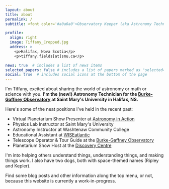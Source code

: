 ```yaml
---
layout: about
title: about
permalink: /
subtitle: <font color='#a0a0a0'>Observatory Keeper (aka Astronomy Technician) at Saint Mary's University for the Burke-Gaffney Observatory</font>

profile:
  align: right
  image: Tiffany_Cropped.jpg
  address: >
    <p>Halifax, Nova Scotia</p>
    <p>tiffany.fields[at]smu.ca</p>

news: true  # includes a list of news items
selected_papers: false # includes a list of papers marked as "selected={true}"
social: true  # includes social icons at the bottom of the page
---
```


I'm Tiffany, excited about sharing the world of astronomy or math or science with you. 
<b>I'm the (new!) Astronomy Technician for the [Burke-Gaffney Observatory](https://www.ap.smu.ca/pr/bgo) at Saint Mary's University in Halifax, NS.</b>

Here's some of the neat positions I've held in the recent past:
* Virtual Planetarium Show Presenter at [Astronomy in Action](https://www.astronomyinaction.com/)
* Physics Lab Instructor at Saint Mary's University
* Astronomy Instructor at Washtenaw Community College
* Educational Assistant at [WISEatlantic](http://wiseatlantic.ca/)
* Telescope Operator & Tour Guide at the [Burke-Gaffney Observatory](https://www.ap.smu.ca/pr/bgo)
* Planetarium Show Host at the [Discovery Centre](https://thediscoverycentre.ca/)

I'm into helping others understand things, understanding things, and making things work. I also have two dogs, both with space-themed names (Ripley and Kepler).

Find some blog posts and other information along the top menu, or not, because this website is currently a work-in-progress.